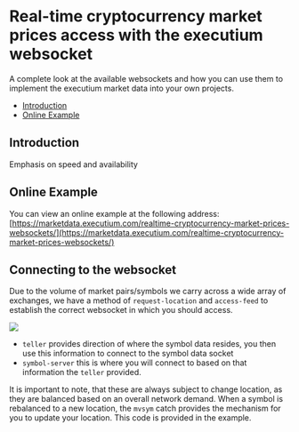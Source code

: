 # Real-time cryptocurrency market prices access with the executium websocket
A complete look at the available websockets and how you can use them to implement the executium market data into your own projects.

- [Introduction](#introduction)
- [Online Example](#online-example)

## Introduction
Emphasis on speed and availability

## Online Example
You can view an online example at the following address: [https://marketdata.executium.com/realtime-cryptocurrency-market-prices-websockets/](https://marketdata.executium.com/realtime-cryptocurrency-market-prices-websockets/)

## Connecting to the websocket
Due to the volume of market pairs/symbols we carry across a wide array of exchanges, we have a method of `request-location` and `access-feed` to establish the correct websocket in which you should access.

![](https://i.imgur.com/lOPv6T7.jpg)

- `teller` provides direction of where the symbol data resides, you then use this information to connect to the symbol data socket
- `symbol-server` this is where you will connect to based on that information the `teller` provided.

It is important to note, that these are always subject to change location, as they are balanced based on an overall network demand. When a symbol is rebalanced to a new location, the `mvsym` catch provides the mechanism for you to update your location. This code is provided in the example.

